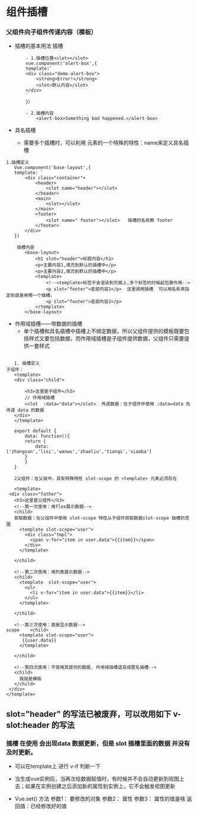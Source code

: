 #  组件插槽
###  父组件向子组件传递内容（模板）


+ 插槽的基本用法  <slot></slot>  插槽
    ```
        - 1.插槽位置<slot></slot>
        vue.component('alert-box',{
        template:`
        <div class="demo-alert-box">
            <strong>Error!</strong>
            <slot>默认内容</slot>
        </div>
        `
        }）

        - 2.插槽内容
            <alert-box>Something bad happened.</alert-box>          
    ```

 +   具名插槽
      -  需要多个插槽时，可以利用<slot> 元素的一个特殊的特性：name来定义具名插槽 
 ```
 1.插槽定义
    Vue.component('base-layout',{
    template: `
        <div class="container">
            <header>
                <slot name="header"></slot>
            </header>
            <main>
                <slot></slot>
            </main>
            <footer>
                <slot name=" footer"></slot>   插槽的名称教 footer
            </footer>
        </div>
    })

     插槽内容
        <base-layout>
            <h1 slot="header">标题内容</h1>
            <p>主要内容1,填充到默认的插槽中</p>
            <p>主要内容2,填充到默认的插槽中</p>
            <template>
                <!--<template>标签不会渲染到页面上,多个标签的时候起包裹作用-->
                <p slot="footer">底部内容1</p>  这里调用插槽  可以用名称来指定到底是用哪一个插槽。
                <p slot="footer">底部内容2</p>
            </template>
        </base-layout>
 ```

 +   作用域插槽——带数据的插槽
        - 单个插槽和具名插槽中插槽上不绑定数据，所以父组件提供的模板既要包括样式又要包括数据，而作用域插槽是子组件提供数据，父组件只需要提供一套样式

 ```

    1. 插槽定义
子组件：
    <template>
    <div class="child">

        <h3>这里是子组件</h3>
        // 作用域插槽
        <slot  :data="data"></slot>  传递数据：在子组件中使用 :data=data 先传递 data 的数据
    </div>
    </template>

    export default {
        data: function(){
        return {
            data: ['zhangsan','lisi','wanwu','zhaoliu','tianqi','xiaoba']
        }
        }
    }

    2父组件：在父级中，具有特殊特性 slot-scope 的 <template> 元素必须存在

    <template>
  <div class="father">
    <h3>这里是父组件</h3>
    <!--第一次使用：用flex展示数据-->
    <child>
    获取数据：在父组件中使用 slot-scope 特性从子组件获取数据slot-scope 插槽的范围
      <template slot-scope="user">
        <div class="tmpl">
          <span v-for="item in user.data">{{item}}</span>
        </div>
      </template>

    </child>

    <!--第二次使用：用列表展示数据-->
    <child>
      <template  slot-scope="user">
        <ul>
          <li v-for="item in user.data">{{item}}</li>
        </ul>
      </template>

    </child>

    <!--第三次使用：直接显示数据-->
scope    <child>
      <template slot-scope="user">
       {{user.data}}
      </template>

    </child>

    <!--第四次使用：不使用其提供的数据, 作用域插槽退变成匿名插槽-->
    <child>
      我就是模板
    </child>
  </div>
</template>
 ```
 ## slot="header" 的写法已被废弃，可以改用如下 v-slot:header 的写法

 ### 插槽 在使用 会出现data 数据更新，但是 slot 插槽里面的数据 并没有及时更新。
 + 可以在template上 进行 v-if 判断一下

 + 当生成vue实例后，当再次给数据赋值时，有时候并不会自动更新到视图上去；如果在实例创建之后添加新的属性到实例上，它不会触发视图更新
+ Vue.set() 方法
参数1： 要修改的对象
参数2： 属性
参数3： 属性的值是啥
返回值：已经修改好的值